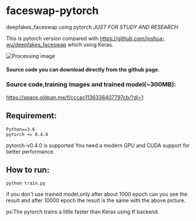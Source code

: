 # faceswap-pytorch
deepfakes_faceswap using pytorch   *JUST FOR STUDY AND RESEARCH*

This is pytorch version compared with https://github.com/joshua-wu/deepfakes_faceswap which using Keras.

![Processing image](https://github.com/Oldpan/faceswap-pytorch/blob/master/Screenshot%20from%202018-04-16%2015-36-47.png)


#### Source code you can download directly from the github page.
### Source code,training images and trained model(~300MB):
https://space.oldpan.me/f/cccac1136338407797cb/?dl=1


## Requirement:
```
Python==3.6
pytorch <= 0.4.0
```
pytorch-v0.4.0 is supported
You need a modern GPU and CUDA support for better performance.

## How to run:
`python train.py`

if you don't use trained model,only after about 1000 epoch can you see the result and after 10000 epoch the result is the same with the above picture.

ps:The pytorch trains a little faster than Keras using tf backend.
